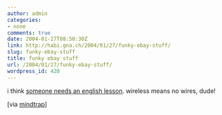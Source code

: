 ```yaml
---
author: admin
categories:
- none
comments: true
date: 2004-01-27T08:50:30Z
link: http://habi.gna.ch/2004/01/27/funky-ebay-stuff/
slug: funky-ebay-stuff
title: funky ebay stuff
url: /2004/01/27/funky-ebay-stuff/
wordpress_id: 420
---
```


i think [someone needs an english lesson](http://cgi.ebay.de/ws/eBayISAPI.dll?ViewItem&item=3069976001&category=2680).
wireless means no wires, dude!

[via [mindtrap](http://www.bsd-network.org/weblog/archives/2004/01/24/quicklinks/)]
